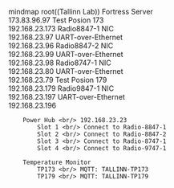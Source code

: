 mindmap
  root((Tallinn Lab))
    Fortress Server <br/> 173.83.96.97
        Test Posion 173 <br/> 192.168.23.173
            Radio8847-1
                NIC <br/> 192.168.23.97
                UART-over-Ethernet <br/> 192.168.23.96
            Radio8847-2
                NIC <br/> 192.168.23.99
                UART-over-Ethernet <br/> 192.168.23.98
            Radio8747-1
                NIC <br/> 192.168.23.80
                UART-over-Ethernet <br/> 192.168.23.79
        Test Posion 179 <br/> 192.168.23.179
            Radio9847-1
                NIC <br/> 192.168.23.197
                UART-over-Ethernet <br/> 192.168.23.196

        Power Hub <br/> 192.168.23.23
            Slot 1 <br/> Connect to Radio-8847-1
            Slot 2 <br/> Connect to Radio-8847-2
            Slot 3 <br/> Connect to Radio-8747-1
            Slot 4 <br/> Connect to Radio-9747-1

        Temperature Monitor
            TP173 <br/> MQTT: TALLINN-TP173
            TP179 <br/> MQTT: TALLINN-TP179
  